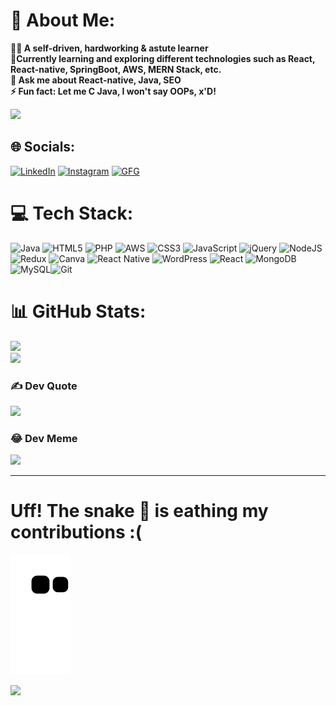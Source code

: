 # 💫 About Me:
<b>🙋‍♂️ A self-driven, hardworking & astute learner<br> 🌱Currently learning and exploring different technologies such as React, React-native, SpringBoot, AWS, MERN Stack, etc.<br>💬 Ask me about React-native, Java, SEO<br>⚡ Fun fact: Let me C Java, I won't say OOPs, x'D! </b>

![](https://github-readme-stats.vercel.app/api?username=im-kaushal&theme=dark&hide_border=false&include_all_commits=false&count_private=false)<br/>
## 🌐 Socials:
[![LinkedIn](https://img.shields.io/badge/LinkedIn-0077B5?style=for-the-badge&logo=linkedin&logoColor=white)](https://www.linkedin.com/in/im-kaushal/)
[![Instagram](https://img.shields.io/badge/Instagram-E4405F?style=for-the-badge&logo=instagram&logoColor=white)](https://www.instagram.com/kausal.in/)
[![GFG](https://img.shields.io/badge/GFG-298D46?style=for-the-badge&logo=geeksforgeeks&logoColor=white)](https://auth.geeksforgeeks.org/user/kaushal4u/practice)


# 💻 Tech Stack:
![Java](https://img.shields.io/badge/java-%23ED8B00.svg?style=for-the-badge&logo=java&logoColor=white) ![HTML5](https://img.shields.io/badge/html5-%23E34F26.svg?style=for-the-badge&logo=html5&logoColor=white) ![PHP](https://img.shields.io/badge/php-%23777BB4.svg?style=for-the-badge&logo=php&logoColor=white) ![AWS](https://img.shields.io/badge/AWS-%23FF9900.svg?style=for-the-badge&logo=amazon-aws&logoColor=white) ![CSS3](https://img.shields.io/badge/css3-%231572B6.svg?style=for-the-badge&logo=css3&logoColor=white) ![JavaScript](https://img.shields.io/badge/javascript-%23323330.svg?style=for-the-badge&logo=javascript&logoColor=%23F7DF1E) ![jQuery](https://img.shields.io/badge/jquery-%230769AD.svg?style=for-the-badge&logo=jquery&logoColor=white) ![NodeJS](https://img.shields.io/badge/node.js-6DA55F?style=for-the-badge&logo=node.js&logoColor=white) ![Redux](https://img.shields.io/badge/redux-%23593d88.svg?style=for-the-badge&logo=redux&logoColor=white) ![Canva](https://img.shields.io/badge/Canva-%2300C4CC.svg?style=for-the-badge&logo=Canva&logoColor=white) ![React Native](https://img.shields.io/badge/react_native-%2320232a.svg?style=for-the-badge&logo=react&logoColor=%2361DAFB) ![WordPress](https://img.shields.io/badge/WordPress-%23117AC9.svg?style=for-the-badge&logo=WordPress&logoColor=white) ![React](https://img.shields.io/badge/react-%2320232a.svg?style=for-the-badge&logo=react&logoColor=%2361DAFB) ![MongoDB](https://img.shields.io/badge/MongoDB-%234ea94b.svg?style=for-the-badge&logo=mongodb&logoColor=white) ![MySQL](https://img.shields.io/badge/mysql-%2300f.svg?style=for-the-badge&logo=mysql&logoColor=white)![Git](https://img.shields.io/badge/git-%23F05033.svg?style=for-the-badge&logo=git&logoColor=white) 
# 📊 GitHub Stats:

![](https://github-readme-streak-stats.herokuapp.com/?user=im-kaushal&theme=dark&hide_border=false)<br/>
![](https://github-readme-stats.vercel.app/api/top-langs/?username=im-kaushal&theme=dark&hide_border=false&include_all_commits=false&count_private=false&layout=compact)
<!-- 
[![](https://visitcount.itsvg.in/api?id=im-kaushal&label=Profile%20Views&pretty=false)](https://visitcount.itsvg.in) -->

### ✍️ Dev Quote
![](https://quotes-github-readme.vercel.app/api?type=horizontal&theme=gruvbox)

### 😂 Dev Meme
<img src="https://random-memer.herokuapp.com/" width="512px"/>

---


# Uff! The snake 🐍 is eathing my contributions :(
![snake](https://github.com/im-kaushal/im-kaushal/blob/output/github-contribution-grid-snake.svg)

[![](https://visitcount.itsvg.in/api?id=im-kaushal&icon=0&color=0)](https://visitcount.itsvg.in)
